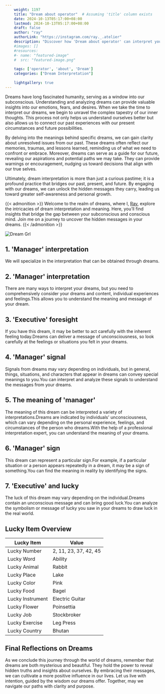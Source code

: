 ```yaml
---
    weight: 1197
    title: "Dream about operator"  # Assuming 'title' column exists
    date: 2024-10-13T05:17:00+08:00
    lastmod: 2024-10-13T05:17:00+08:00
    draft: false
    author: "ray"
    authorLink: "https://instagram.com/ray._.atelier"
    description: "Discover how 'Dream about operator' can interpret your future and uncover its significant meanings in your life."
    #images: []
    #resources:
    #- name: "featured-image"
    #  src: "featured-image.png"
    
    tags: ['operator', 'about', 'Dream']
    categories: ["Dream Interpretation"]
    
    lightgallery: true
---
```

    
Dreams have long fascinated humanity, serving as a window into our subconscious. Understanding and analyzing dreams can provide valuable insights into our emotions, fears, and desires. When we take the time to interpret our dreams, we begin to unravel the complex tapestry of our inner thoughts. This process not only helps us understand ourselves better but also allows us to connect our past experiences with our present circumstances and future possibilities.

By delving into the meanings behind specific dreams, we can gain clarity about unresolved issues from our past. These dreams often reflect our memories, traumas, and lessons learned, reminding us of what we need to confront or embrace. Moreover, dreams can serve as a guide for our future, revealing our aspirations and potential paths we may take. They can provide warnings or encouragement, nudging us toward decisions that align with our true selves.

Ultimately, dream interpretation is more than just a curious pastime; it is a profound practice that bridges our past, present, and future. By engaging with our dreams, we can unlock the hidden messages they carry, leading us toward greater self-awareness and personal growth.

{{< admonition >}}
Welcome to the realm of dreams, where I, [Ray](https://instagram.com/ray._.atelier), explore the intricacies of dream interpretation and meaning. Here, you’ll find insights that bridge the gap between your subconscious and conscious mind. Join me on a journey to uncover the hidden messages in your dreams.
{{< /admonition >}}

![Dream Grl](https://cdn.pixabay.com/photo/2017/11/02/03/35/gothic-2910057_1280.jpg "Dream Grl")

## 1. 'Manager' interpretation
We will specialize in the interpretation that can be obtained through dreams.

## 2. 'Manager' interpretation
There are many ways to interpret your dreams, but you need to comprehensively consider your dreams and content, individual experiences and feelings.This allows you to understand the meaning and message of your dream.

## 3. 'Executive' foresight
If you have this dream, it may be better to act carefully with the inherent feeling today.Dreams can deliver a message of unconsciousness, so look carefully at the feelings or situations you felt in your dreams.

## 4. 'Manager' signal
Signals from dreams may vary depending on individuals, but in general, things, situations, and characters that appear in dreams can convey special meanings to you.You can interpret and analyze these signals to understand the messages from your dreams.

## 5. The meaning of 'manager'
The meaning of this dream can be interpreted a variety of interpretations.Dreams are indicated by individuals' unconsciousness, which can vary depending on the personal experience, feelings, and circumstances of the person who dreams.With the help of a professional interpretation expert, you can understand the meaning of your dreams.

## 6. 'Manager' sign
This dream can represent a particular sign.For example, if a particular situation or a person appears repeatedly in a dream, it may be a sign of something.You can find the meaning in reality by identifying the signs.

## 7. 'Executive' and lucky
The luck of this dream may vary depending on the individual.Dreams contain an unconscious message and can bring good luck.You can analyze the symbolism or message of lucky you saw in your dreams to draw luck in the real world.

## Lucky Item Overview
| Lucky Item          | Value              |
|---------------|--------------------|
| Lucky Number        | 2, 11, 23, 37, 42, 45  |
| Lucky Word          | Ability |
| Lucky Animal        | Rabbit |
| Lucky Place         | Lake     |
| Lucky Color         | Pink     |
| Lucky Food          | Bagel      |
| Lucky Instrument    | Electric Guitar |
| Lucky Flower        | Poinsettia    |
| Lucky Job           | Stockbroker       |
| Lucky Exercise      | Leg Press  |
| Lucky Country       | Bhutan    |


##  Final Reflections on Dreams

As we conclude this journey through the world of dreams, remember that dreams are both mysterious and beautiful. They hold the power to reveal hidden truths and insights about ourselves. By embracing their messages, we can cultivate a more positive influence in our lives. Let us live with intention, guided by the wisdom our dreams offer. Together, may we navigate our paths with clarity and purpose.
